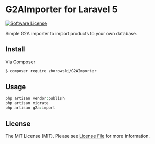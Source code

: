 # G2AImporter for Laravel 5

[![Software License][ico-license]](LICENSE.md)

Simple G2A importer to import products to your own database.

## Install

Via Composer

``` bash
$ composer require zborowski/G2AImporter
```

## Usage

``` php
php artisan vendor:publish
php artisan migrate
php artisan g2a:import
```

## License

The MIT License (MIT). Please see [License File](LICENSE.md) for more information.

[ico-license]: https://img.shields.io/badge/license-MIT-brightgreen.svg?style=flat-square
